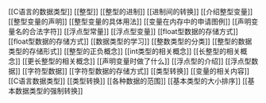 [[C语言的数据类型]]
[[整型]]
[[整型的进制]]
[[进制间的转换]]
[[介绍整型变量]]
[[整型变量的声明]]
[[整型变量的具体用法]]
[[变量在内存中的申请图例]]
[[声明变量名的合法字符]]
[[浮点型常量]]
[[浮点型变量]]
[[float型数据的存储方式]]
[[float型数据的存储方式]]
[[数据类型的学习]]
[[整数类型的分类]]
[[整型的数据类型的存储形式]]
[[整型的正负概念]]
[[int类型的相关概念]]
[[长整型的相关概念]]
[[更长整型的相关概念]]
[[声明变量时做了什么]]
[[浮点型的介绍]]
[[浮点型数据]]
[[字符型数据]]
[[字符型数据的存储方式]]
[[类型转换]]
[[变量的相关内容]]
[[C语言数据类型]]
[[类型转换]]
[[各种数据的范围]]
[[基本类型的大小排序]]
[[基本数据类型的强制转换]]
